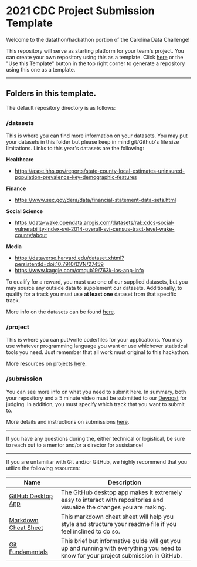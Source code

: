 # 2021 CDC Project Submission Template

Welcome to the datathon/hackathon portion of the Carolina Data Challenge!

This repository will serve as starting platform for your team's project. You can create your own repository using this as a template. Click [here](https://github.com/Carolina-Data-Challenge/project-template-21/generate) or the "Use this Template" button in the top right corner to generate a repository using this one as a template.

---

## Folders in this template.
The default repository directory is as follows:

### /datasets
This is where you can find more information on your datasets. You may put your datasets in this folder but please keep in mind git/Github's file size limitations. Links to this year's datasets are the following:

**Healthcare**
- https://aspe.hhs.gov/reports/state-county-local-estimates-uninsured-population-prevalence-key-demographic-features

**Finance**
- https://www.sec.gov/dera/data/financial-statement-data-sets.html

**Social Science**
- https://data-wake.opendata.arcgis.com/datasets/ral::cdcs-social-vulnerability-index-svi-2014-overall-svi-census-tract-level-wake-county/about

**Media**
- https://dataverse.harvard.edu/dataset.xhtml?persistentId=doi:10.7910/DVN/27459
- https://www.kaggle.com/cmqub19/763k-ios-app-info

To qualify for a reward, you must use one of our supplied datasets, but you may source any outside data to supplement our datasets. Additionally, to qualify for a track you must use **at least one** dataset from that specific track.

More info on the datasets can be found [here](https://github.com/Carolina-Data-Challenge/project-template-21/tree/main/datasets).

### /project
This is where you can put/write code/files for your applications. You may use whatever programming language you want or use whichever statistical tools you need. Just remember that all work must original to this hackathon.

More resources on projects [here](https://github.com/Carolina-Data-Challenge/project-template-21/tree/main/project).

### /submission
You can see more info on what you need to submit here. In summary, both your repository and a 5 minute video must be submitted to our [Devpost](https://cdcunc21.devpost.com/) for judging. In addition, you must specify which track that you want to submit to.

More details and instructions on submissions [here](https://github.com/Carolina-Data-Challenge/project-template-21/tree/main/submission).

---

If you have any questions during the, either technical or logistical, be sure to reach out to a mentor and/or a director for assistance!

---

If you are unfamiliar with Git and/or GitHub, we highly recommend that you utilize the following resources:
 
 | Name | Description |
 |------|-------------|
 | [GitHub Desktop App](https://desktop.github.com/) | The GitHub desktop app makes it extremely easy to interact with repositories and visualize the changes you are making.
 | [Markdown Cheat Sheet](https://guides.github.com/pdfs/markdown-cheatsheet-online.pdf) | This markdown cheat sheet will help you style and structure your readme file if you feel inclined to do so.
 | [Git Fundamentals](https://rogerdudler.github.io/git-guide/) | This brief but informative guide will get you up and running with everything you need to know for your project submission in GitHub.
 
